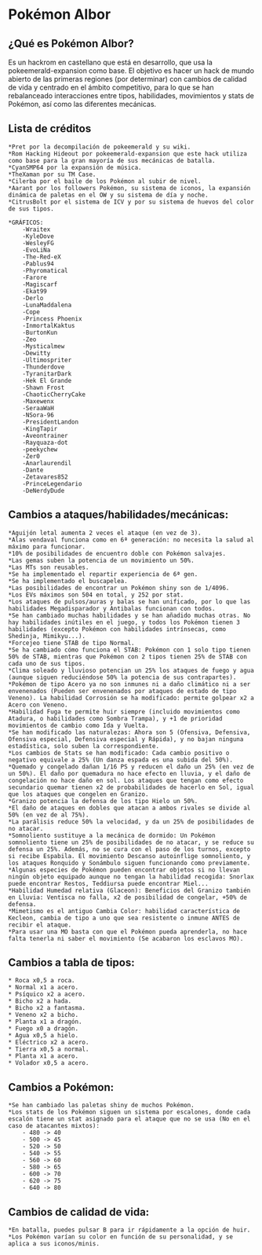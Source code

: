 # Pokémon Albor

## ¿Qué es Pokémon Albor?

Es un hackrom en castellano que está en desarrollo, que usa la pokeemerald-expansion como base. El objetivo es hacer un hack de mundo abierto de las primeras regiones (por determinar) con cambios de calidad de vida y centrado en el ámbito competitivo, para lo que se han rebalanceado interacciones entre tipos, habilidades, movimientos y stats de Pokémon, así como las diferentes mecánicas.

## Lista de créditos
    *Pret por la decompilación de pokeemerald y su wiki.
    *Rom Hacking Hideout por pokeemerald-expansion que este hack utiliza como base para la gran mayoría de sus mecánicas de batalla.
    *CyanSMP64 por la expansión de música.
    *TheXaman por su TM Case.
    *Cilerba por el baile de los Pokémon al subir de nivel.
    *Aarant por los followers Pokémon, su sistema de iconos, la expansión dinámica de paletas en el OW y su sistema de día y noche.
    *CitrusBolt por el sistema de ICV y por su sistema de huevos del color de sus tipos.

    *GRÁFICOS:
        -Wraitex
        -KyleDove
        -WesleyFG
        -EvoLiNa
        -The-Red-eX
        -Pablus94
        -Phyromatical
        -Farore
        -Magiscarf
        -Ekat99
        -Derlo
        -LunaMaddalena
        -Cope
        -Princess Phoenix
        -InmortalKaktus
        -BurtonKun
        -Zeo
        -Mysticalmew
        -Dewitty
        -Ultimospriter
        -Thunderdove
        -TyranitarDark
        -Hek El Grande
        -Shawn Frost
        -ChaoticCherryCake
        -Maxewenx
        -SeraaWaH
        -NSora-96
        -PresidentLandon
        -KingTapir
        -Aveontrainer
        -Rayquaza-dot
        -peekychew
        -Zer0
        -Anarlaurendil
        -Dante
        -Zetavares852
        -PrinceLegendario
        -DeNerdyDude


## Cambios a ataques/habilidades/mecánicas:
    *Aguijón letal aumenta 2 veces el ataque (en vez de 3).
    *Alas vendaval funciona como en 6ª generación: no necesita la salud al máximo para funcionar.
    *10% de posibilidades de encuentro doble con Pokémon salvajes.
    *Las gemas suben la potencia de un movimiento un 50%.
    *Las MTs son reusables.
    *Se ha implementado el repartir experiencia de 6ª gen.
    *Se ha implementado el buscapelea.
    *Las posibilidades de encontrar un Pokémon shiny son de 1/4096.
    *Los EVs máximos son 504 en total, y 252 por stat.
    *Los ataques de pulsos/auras y balas se han unificado, por lo que las habilidades Megadisparador y Antibalas funcionan con todos.
    *Se han cambiado muchas habilidades y se han añadido muchas otras. No hay habilidades inútiles en el juego, y todos los Pokémon tienen 3 habilidades (excepto Pokémon con habilidades intrínsecas, como Shedinja, Mimikyu...).
    *Forcejeo tiene STAB de tipo Normal.
    *Se ha cambiado cómo funciona el STAB: Pokémon con 1 solo tipo tienen 50% de STAB, mientras que Pokémon con 2 tipos tienen 25% de STAB con cada uno de sus tipos.
    *Clima soleado y lluvioso potencian un 25% los ataques de fuego y agua (aunque siguen reduciéndose 50% la potencia de sus contrapartes).
    *Pokémon de tipo Acero ya no son inmunes ni a daño climático ni a ser envenenados (Pueden ser envenenados por ataques de estado de tipo Veneno). La habilidad Corrosión se ha modificado: permite golpear x2 a Acero con Veneno.
    *Habilidad Fuga te permite huir siempre (incluido movimientos como Atadura, o habilidades como Sombra Trampa), y +1 de prioridad movimientos de cambio como Ida y Vuelta.
    *Se han modificado las naturalezas: Ahora son 5 (Ofensiva, Defensiva, Ofensiva especial, Defensiva especial y Rápida), y no bajan ninguna estadística, solo suben la correspondiente.
    *Los cambios de Stats se han modificado: Cada cambio positivo o negativo equivale a 25% (Un danza espada es una subida del 50%).
    *Quemado y congelado dañan 1/16 PS y reducen el daño un 25% (en vez de un 50%). El daño por quemadura no hace efecto en lluvia, y el daño de congelación no hace daño en sol. Los ataques que tengan como efecto secundario quemar tienen x2 de probabilidades de hacerlo en Sol, igual que los ataques que congelen en Granizo.
    *Granizo potencia la defensa de los tipo Hielo un 50%.
    *El daño de ataques en dobles que atacan a ambos rivales se divide al 50% (en vez de al 75%).
    *La parálisis reduce 50% la velocidad, y da un 25% de posibilidades de no atacar.
    *Somnoliento sustituye a la mecánica de dormido: Un Pokémon somnoliento tiene un 25% de posibilidades de no atacar, y se reduce su defensa un 25%. Además, no se cura con el paso de los turnos, excepto si recibe Espabila. El movimiento Descanso autoinflige somnoliento, y los ataques Ronquido y Sonámbulo siguen funcionando como previamente.
    *Algunas especies de Pokémon pueden encontrar objetos si no llevan ningún objeto equipado aunque no tengan la habilidad recogida: Snorlax puede encontrar Restos, Teddiursa puede encontrar Miel...
    *Habilidad Humedad relativa (Glaceon): Beneficios del Granizo también en Lluvia: Ventisca no falla, x2 de posibilidad de congelar, +50% de defensa.
    *Mimetismo es el antiguo Cambia Color: habilidad característica de Kecleon, cambia de tipo a uno que sea resistente o inmune ANTES de recibir el ataque.
    *Para usar una MO basta con que el Pokémon pueda aprenderla, no hace falta tenerla ni saber el movimiento (Se acabaron los esclavos MO).

## Cambios a tabla de tipos:
    * Roca x0,5 a roca.
    * Normal x1 a acero.
    * Psíquico x2 a acero.
    * Bicho x2 a hada.
    * Bicho x2 a fantasma.
    * Veneno x2 a bicho.
    * Planta x1 a dragón.
    * Fuego x0 a dragón.
    * Agua x0,5 a hielo.
    * Eléctrico x2 a acero.
    * Tierra x0,5 a normal.
    * Planta x1 a acero.
    * Volador x0,5 a acero.

## Cambios a Pokémon:
    *Se han cambiado las paletas shiny de muchos Pokémon.
    *Los stats de los Pokémon siguen un sistema por escalones, donde cada escalón tiene un stat asignado para el ataque que no se usa (No en el caso de atacantes mixtos):
        - 480 -> 40
        - 500 -> 45
        - 520 -> 50
        - 540 -> 55
        - 560 -> 60
        - 580 -> 65
        - 600 -> 70
        - 620 -> 75
        - 640 -> 80

## Cambios de calidad de vida:
    *En batalla, puedes pulsar B para ir rápidamente a la opción de huir.
    *Los Pokémon varían su color en función de su personalidad, y se aplica a sus iconos/minis.
